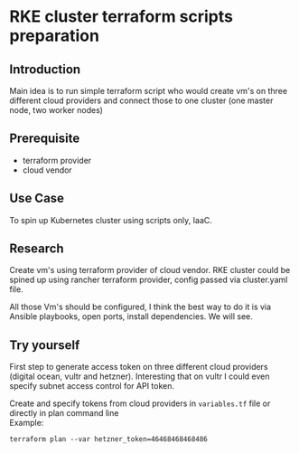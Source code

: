 # RKE cluster terraform scripts preparation

## Introduction
 Main idea is to run simple terraform script who would create vm's on three different cloud providers and connect those to one cluster (one master node, two worker nodes)

## Prerequisite
* terraform provider
* cloud vendor

## Use Case
To spin up Kubernetes cluster using scripts only, IaaC.

## Research

Create vm's using terraform provider of cloud vendor. RKE cluster could be spined up using rancher terraform provider, config passed via cluster.yaml file.

All those Vm's should be configured, I think the best way to do it is via Ansible playbooks, open ports, install dependencies. We will see.

## Try yourself

First step to generate access token on three different cloud providers (digital ocean, vultr and hetzner).
Interesting that on vultr I could even specify subnet access control for API token.

Create and specify tokens from cloud providers in `variables.tf` file or directly in plan command line  
Example:

`
terraform plan --var hetzner_token=46468468468486
`
